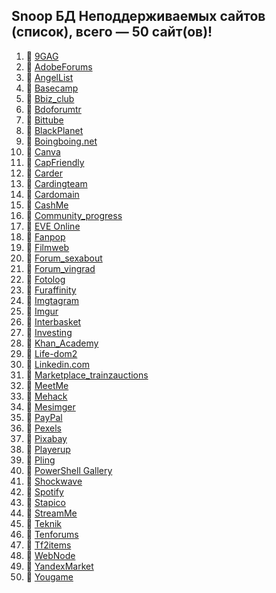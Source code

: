 ## Snoop БД Неподдерживаемых сайтов (список), всего — 50 сайт(ов)!
1. 🏴 [9GAG](https://9gag.com/)
2. 🏴 [AdobeForums](https://forums.adobe.com/)
3. 🏴 [AngelList](https://angel.co/)
4. 🏴 [Basecamp](https://basecamp.com/)
5. 🏴 [Bbiz_club](https://bbiz.club)
6. 🏴 [Bdoforumtr](https://www.bdoforumtr.com)
7. 🏴 [Bittube](https://bittube.tv)
8. 🏴 [BlackPlanet](http://blackplanet.com/)
9. 🏴 [Boingboing.net](https://boingboing.net/)
10. 🏴 [Canva](https://www.canva.com/)
11. 🏴 [CapFriendly](https://www.capfriendly.com/)
12. 🏴 [Carder](https://carder.one)
13. 🏴 [Cardingteam](https://cardingteam.cc)
14. 🏴 [Cardomain](http://www.cardomain.com)
15. 🏴 [CashMe](https://cash.me/)
16. 🏴 [Community_progress](https://community.progress.com)
17. 🏴 [EVE Online](https://eveonline.com)
18. 🏴 [Fanpop](http://www.fanpop.com/)
19. 🏴 [Filmweb](https://www.filmweb.pl/user/adam)
20. 🏴 [Forum_sexabout](https://forum.sexabout.ru)
21. 🏴 [Forum_vingrad](https://forum.vingrad.ru)
22. 🏴 [Fotolog](https://fotolog.com/)
23. 🏴 [Furaffinity](https://www.furaffinity.net)
24. 🏴 [Imgtagram](https://imgtagram.com)
25. 🏴 [Imgur](https://imgur.com/)
26. 🏴 [Interbasket](https://www.interbasket.net/)
27. 🏴 [Investing](https://www.investing.com/)
28. 🏴 [Khan_Academy](https://www.khanacademy.org/)
29. 🏴 [Life-dom2](https://life-dom2.su)
30. 🏴 [Linkedin.com](https://www.linkedin.com/)
31. 🏴 [Marketplace_trainzauctions](https://marketplace.trainzauctions.com/)
32. 🏴 [MeetMe](https://www.meetme.com/)
33. 🏴 [Mehack](https://mehack.org/members)
34. 🏴 [Mesimger](https://mesimger.com/)
35. 🏴 [PayPal](https://www.paypal.me/)
36. 🏴 [Pexels](https://www.pexels.com/)
37. 🏴 [Pixabay](https://pixabay.com/)
38. 🏴 [Playerup](https://www.playerup.com/)
39. 🏴 [Pling](https://www.pling.com/)
40. 🏴 [PowerShell Gallery](https://www.powershellgallery.com)
41. 🏴 [Shockwave](http://www.shockwave.com/)
42. 🏴 [Spotify](https://open.spotify.com/)
43. 🏴 [Stapico](https://stapico.ru/)
44. 🏴 [StreamMe](https://www.stream.me/)
45. 🏴 [Teknik](https://teknik.io/)
46. 🏴 [Tenforums](https://www.tenforums.com)
47. 🏴 [Tf2items](http://www.tf2items.com)
48. 🏴 [WebNode](https://www.webnode.cz/)
49. 🏴 [YandexMarket](https://market.yandex.ru/)
50. 🏴 [Yougame](https://yougame.biz/)
